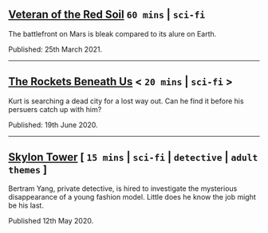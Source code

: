 ## [Veteran of the Red Soil](./veteran-of-the-red-soil.md) `60 mins` | `sci-fi`
The battlefront on Mars is bleak compared to its alure on Earth. 

 Published: 25th March 2021.

 ---

## [The Rockets Beneath Us](./the-rockets-beneath-us.md) < `20 mins` | `sci-fi` >
Kurt is searching a dead city for a lost way out. Can he find it before his persuers catch up with him?

Published: 19th June 2020.

---

## [Skylon Tower](./skylon-tower.md) [ `15 mins` | `sci-fi` | `detective` | `adult themes` ]
Bertram Yang, private detective, is hired to investigate the mysterious disappearance of a young fashion model. Little does he know the job might be his last.

Published 12th May 2020.
